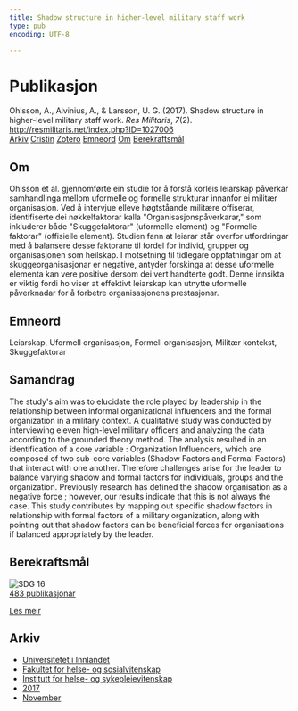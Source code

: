 ```yaml
---
title: Shadow structure in higher-level military staff work
type: pub
encoding: UTF-8

---
```

<h1>Publikasjon</h1>
<article id="csl-bib-container-3923QMS5" class="csl-bib-container">
  <div class="csl-bib-body"> <div class="csl-entry">Ohlsson, A., Alvinius, A., &#38; Larsson, U. G. (2017). Shadow structure in higher-level military staff work. <i>Res Militaris</i>, <i>7</i>(2). <a href="http://resmilitaris.net/index.php?ID=1027006">http://resmilitaris.net/index.php?ID=1027006</a></div> </div>
  <div class="csl-bib-buttons">
    <a href="#taxonomy-article-3923QMS5" alt="archive" class="csl-bib-button">Arkiv</a>
    <a href="https://app.cristin.no/results/show.jsf?id=1516128" alt="Cristin" class="csl-bib-button">Cristin</a>
    <a href="http://zotero.org/groups/5881554/items/3923QMS5" alt="Zotero" class="csl-bib-button">Zotero</a>
    <a href="#keywords-article-3923QMS5" alt="keywords" class="csl-bib-button">Emneord</a>
    <a href="#about-article-3923QMS5" alt="about_pub" class="csl-bib-button">Om</a>
    <a href="#sdg-article-3923QMS5" alt="sdg" class="csl-bib-button">Berekraftsmål</a>
  </div>
  <div id="csl-bib-meta-container-3923QMS5"></div>
</article>
<div id="csl-bib-meta-3923QMS5" class="csl-bib-meta">
  <article id="about-article-3923QMS5" class="about_pub-article">
    <h1>Om</h1>
    Ohlsson et al. gjennomførte ein studie for å forstå korleis leiarskap påverkar samhandlinga mellom uformelle og formelle strukturar innanfor ei militær organisasjon. Ved å intervjue elleve høgtståande militære offiserar, identifiserte dei nøkkelfaktorar kalla "Organisasjonspåverkarar," som inkluderer både "Skuggefaktorar" (uformelle element) og "Formelle faktorar" (offisielle element). Studien fann at leiarar står overfor utfordringar med å balansere desse faktorane til fordel for individ, grupper og organisasjonen som heilskap. I motsetning til tidlegare oppfatningar om at skuggeorganisasjonar er negative, antyder forskinga at desse uformelle elementa kan vere positive dersom dei vert handterte godt. Denne innsikta er viktig fordi ho viser at effektivt leiarskap kan utnytte uformelle påverknadar for å forbetre organisasjonens prestasjonar.
  </article>
  <article id="keywords-article-3923QMS5" class="keywords-article">
    <h1>Emneord</h1>
    Leiarskap, Uformell organisasjon, Formell organisasjon, Militær kontekst, Skuggefaktorar
  </article>
  <article id="abstract-article-3923QMS5" class="abstract-article">
    <h1>Samandrag</h1>
    The study's aim was to elucidate the role played by leadership in the relationship between informal organizational influencers and the formal organization in a military context. A qualitative study was conducted by interviewing eleven high-level military officers and analyzing the data according to the grounded theory method. The analysis resulted in an identification of a core variable : Organization Influencers, which are composed of two sub-core variables (Shadow Factors and Formal Factors) that interact with one another. Therefore challenges arise for the leader to balance varying shadow and formal factors for individuals, groups and the organization. Previously research has defined the shadow organisation as a negative force ; however, our results indicate that this is not always the case. This study contributes by mapping out specific shadow factors in relationship with formal factors of a military organization, along with pointing out that shadow factors can be beneficial forces for organisations if balanced appropriately by the leader.
  </article>
  <article id="sdg-article-3923QMS5" class="sdg-article">
    <h1>Berekraftsmål</h1>
    <div class="sdg-container"><div id="sdg16" class="sdg">
        <img src="{{< params subfolder >}}images/sdg/sdg16_nn.png" class="image" alt="SDG 16">
        <div class="sdg-overlay">
          <a href="{{< params subfolder >}}nn/archive/?sdg=16#archive" class="sdg-publication-count"><span>483</span> publikasjonar</a>
          <p><a href="https://fn.no/om-fn/fns-baerekraftsmaal/fred-rettferdighet-og-velfungerende-institusjoner?lang=nno-NO" class="sdg-read-more">Les meir</a></p>
        </div>
      </div></div>
  </article>
  <article id="taxonomy-article-3923QMS5" class="taxonomy-article">
    <h1>Arkiv</h1>
    <ul>
      <li><a href="{{< params subfolder >}}nn/archive/?key=3DCRN523">Universitetet i Innlandet</a></li>
      <li><a href="{{< params subfolder >}}nn/archive/?key=IDKFS3MX">Fakultet for helse- og sosialvitenskap</a></li>
      <li><a href="{{< params subfolder >}}nn/archive/?key=GTV4ECMZ">Institutt for helse- og sykepleievitenskap</a></li>
      <li><a href="{{< params subfolder >}}nn/archive/?key=QV2QKSDS">2017</a></li>
      <li><a href="{{< params subfolder >}}nn/archive/?key=76Z26YNP">November</a></li>
    </ul>
  </article>
</div>
